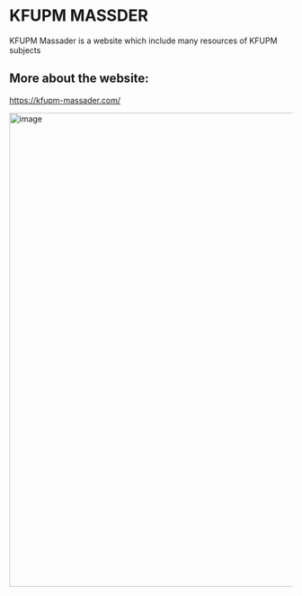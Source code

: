 # KFUPM MASSDER
KFUPM Massader is a website which include many resources of KFUPM subjects
## More about the website:

https://kfupm-massader.com/

<img width="842" alt="image" src="https://user-images.githubusercontent.com/117861968/221659359-2d3b4cb1-ec4a-45b5-8e74-3e74e33ee98c.png">


